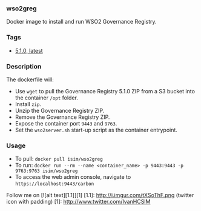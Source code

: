 ### wso2greg

Docker image to install and run WSO2 Governance Registry.

### Tags

* [5.1.0, latest](https://github.com/ihcsim/docker-wso2greg/tree/5.1.0)

### Description

The dockerfile will:
* Use `wget` to pull the Governance Registry 5.1.0 ZIP from a S3 bucket into the container `/opt` folder.
* Install `zip`.
* Unzip the Governance Registry ZIP.
* Remove the Governance Registry ZIP.
* Expose the container port `9443` and `9763`.
* Set the `wso2server.sh` start-up script as the container entrypoint.


### Usage

* To pull: `docker pull isim/wso2greg`
* To run: `docker run --rm --name <container_name> -p 9443:9443 -p 9763:9763 isim/wso2greg`
* To access the web admin console, navigate to `https://localhost:9443/carbon`

Follow me on [![alt text][1.1]][1]
[1.1]: http://i.imgur.com/tXSoThF.png (twitter icon with padding)
[1]: http://www.twitter.com/IvanHCSIM
